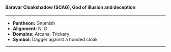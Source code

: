 #### Baravar Cloakshadow (SCAG), God of illusion and deception
___

- **Pantheon:** Gnomish
- **Alignment:** N, G
- **Domains:** Arcana, Trickery
- **Symbol:** Dagger against a hooded cloak
___
